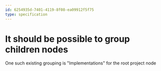 ```yaml
---
id: 6254935d-7401-4119-8f08-ea09912f5f75
type: specification
---
```


# It should be possible to group children nodes

One such existing grouping is "Implementations" for the root project node
